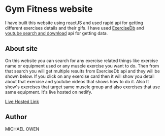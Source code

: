 # Gym Fitness website
I have built this website using reactJS and used rapid api for getting different exercises details and their gifs.
I have used [ExerciseDb](https://rapidapi.com/justin-WFnsXH_t6/api/exercisedb/) and [youtube search and download](https://rapidapi.com/h0p3rwe/api/youtube-search-and-download/) api for getting data.

## About site
On this website you can search for any exercise related things like exercise name or equipment used or any muscle exercise you want to do.
Then from that search you will get multiple results from ExerciseDb api and they will be shown below.
If you click on any exercise card then it will show you detail about that exercise and youtube videos that shows how to do it.
Also It show's exercises that target same muscle group and also exercises that use same equipment.
It's live hosted on netlify.

[Live Hosted Link](https://golds-gym-up1512001.netlify.app/)

## Author 
MICHAEL OWEN
